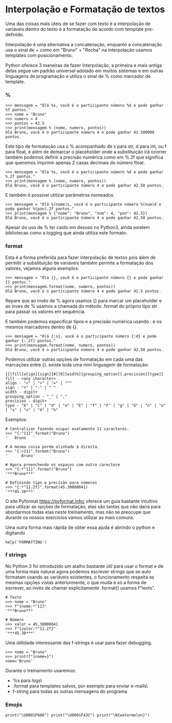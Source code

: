 # Interpolação e Formatação de textos
Uma das coisas mais úteis de se fazer com texto é a interpolação de variáveis dentro do texto e a formatação de acordo com template pre-definido.

Interpolação é uma alternativa a concatenação, enquanto a concatenação usa o sinal de + como em "Bruno" + "Rocha" na interpolação usamos templates com posicionamento.

Python oferece 3 maneiras de fazer Interpolação, a primeira e mais antiga delas segue um padrão universal adotado em muitos sistemas e em outras linguagens de programação e utiliza o sinal de % como marcador de template.

### %
```
>>> mensagem = "Olá %s, você é o participante número %d e pode ganhar %f pontos."
>>> nome = "Bruno"
>>> numero = 4
>>> pontos = 42.5
>>> print(mensagem % (nome, numero, pontos))
Olá Bruno, você é o participante número 4 e pode ganhar 42.500000 pontos.
```
Este tipo de formatação usa o % acompanhado de s para str, d para int, ou f para float, e além de demarcar o placeholder onde a substituição irá ocorrer também podemos definir a precisão numérica como em %.2f que significa que queremos imprimir apenas 2 casas decimais do número float.
```
>>> mensagem = "Olá %s, você é o participante número %d e pode ganhar %.2f pontos."
>>> print(mensagem % (nome, numero, pontos))
Olá Bruno, você é o participante número 4 e pode ganhar 42.50 pontos.
```
E também é possivel utilizar parâmetros nomeados.
```
>>> mensagem = "Olá %(nome)s, você é o participante número %(num)d e pode ganhar %(pon).2f pontos."
>>> print(mensagem % {"nome": "Bruno", "num": 4, "pon": 42.5})
Olá Bruno, você é o participante número 4 e pode ganhar 42.50 pontos.
```
Apesar do uso de % ter caido em desuso no Python3, ainda existem bibliotecas como a logging que ainda utiliza este formato.

### format
Esta é a forma preferida para fazer interpolação de textos pois além de permitir a substituição de variáveis também permite a formatação dos valores, vejamos alguns exemplos:
```
>>> mensagem = "Olá {}, você é o participante número {} e pode ganhar {} pontos."
>>> print(mensagem.format(nome, numero, pontos))
Olá Bruno, você é o participante número 4 e pode ganhar 42.5 pontos.
```
Repare que ao invés de % agora usamos {} para marcar um placeholder e ao inves de % usamos a chamada do método .format do próprio tipo str para passar os valores em sequência.

E também podemos especificar tipos e a precisão numérica usando : e os mesmos marcadores dentro de {}.
```
>>> mensagem = "Olá {:s}, você é o participante número {:d} e pode ganhar {:.2f} pontos."
>>> print(mensagem.format(nome, numero, pontos))
Olá Bruno, você é o participante número 4 e pode ganhar 42.50 pontos.
```
Podemos utilizar outras opções de formatação em cada uma das marcações entre {}. existe toda uma mini linguagem de formatação:
```
{[[fill]align][sign][#][0][width][grouping_option][.precision][type]}
fill - <any charac­ter>
align - "­<" | "­>" | "­=" | "­^"
sign - "­+" | "­-" | " "
width - digit+
grouping_option - "­_" | "­,"
precision - digit+
type - "b" | "c" | "d" | "e" | "E" | "f" | "F" | "g" | "G" | "n" | "o" | "s" | "x" | "X" | "%"
```
Exemplos:
```
# Centralizar fazendo ocupar exatamente 11 caracteres.
>>> "{:^11}".format("Bruno")
'   Bruno   '

# A mesma coisa porém alinhado à direita.
>>> "{:>11}".format("Bruno")
'      Bruno'

# Agora preenchendo os espaços com outro carectere
>>> "{:*^11}".format("Bruno")
'***Bruno***'

# Definindo tipo e precisão para números
>>> "{:*^11.2f}".format(45.30000041)
'***45.30***'
```

O site Pyformat https://pyformat.info/ oferece um guia bastante intuitivo para utilizar as opções de formatação, elas são tantas que não daria para abordarmos todas elas neste treinamento, mas não se preocupe que durante os nossos exercícios vamos utilizar as mais comuns.

Uma outra forma mais rápida de obter essa ajuda é abrindo o python e digitando
```
help('FORMATTING')
```

### f strings
No Python 3 foi introduzido um atalho bastante útil para usar o format e de uma forma mais natural agora podemos escrever strings que se auto formatam usando as variáveis existentes, o funcionamento respeita as mesmas opções vistas anteriormente, o que muda é só a forma de escrever, ao invés de chamar explicitamente .format() usamos f"texto".
```
# Texto
>>> nome = "Bruno"
>>> f"{nome:*^11}"
'***Bruno***

# Número
>>> valor = 45.30000041
>>> f"{valor:*^11.2f}"
'***45.30***'
```
Uma útilidade interessante das f-strings é usar para fazer debugging.
```
>>> nome = "Bruno"
>>> print(f"{nome=}")
nome='Bruno'
```
Durante o treinamento usaremos:

- %s para logs\
- .format para templates salvos, por exemplo para enviar e-mails\
- f-string para todas as outras mensagens do programa

### Emojis
```
print("\U0001F600") print("\U0001F43C") print("\N{watermelon}")
```